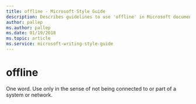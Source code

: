 ```yaml
---
title: offline - Microsoft Style Guide
description: Describes guidelines to use 'offline' in Microsoft documents. Use only in the sense of not being connected to or part of a system or network.
author: pallep
ms.author: pallep
ms.date: 01/19/2018
ms.topic: article
ms.service: microsoft-writing-style-guide
---
```


# offline

One word. Use only in the sense of not being connected to or part of a system or network.
